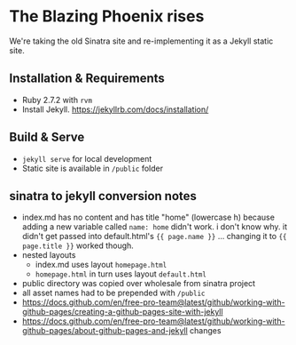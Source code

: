 # The Blazing Phoenix rises

We're taking the old Sinatra site and re-implementing it as a Jekyll static site.

## Installation & Requirements

* Ruby 2.7.2 with `rvm`
* Install Jekyll. https://jekyllrb.com/docs/installation/

## Build & Serve

* `jekyll serve` for local development
* Static site is available in `/public` folder
## sinatra to jekyll conversion notes

* index.md has no content and has title "home" (lowercase h) because adding a new variable called `name: home` didn't work. i don't know why. it didn't get passed into default.html's `{{ page.name }}` ... changing it to `{{ page.title }}` worked though.
* nested layouts
  * index.md uses layout `homepage.html`
  * `homepage.html` in turn uses layout `default.html`
* public directory was copied over wholesale from sinatra project
* all asset names had to be prepended with `/public`
* https://docs.github.com/en/free-pro-team@latest/github/working-with-github-pages/creating-a-github-pages-site-with-jekyll
* https://docs.github.com/en/free-pro-team@latest/github/working-with-github-pages/about-github-pages-and-jekyll changes
